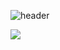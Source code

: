 ![header](https://capsule-render.vercel.app/api?type=wave&color=auto&height=300&section=header&text=Hello%20duk&fontSize=90)

<a href="https://www.instagram.com/duk_koong/" target="_blank"><img src="https://img.shields.io/badge/#E4405F?style=flat-square&logo=instagram&logoColor=white"/></a>
